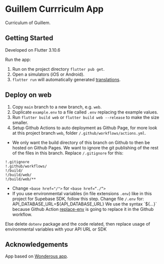 # Guillem Currriculm App

Curriculum of Guillem.

## Getting Started

Developed on Flutter 3.10.6

Run the app:

1. Run on the project directory `flutter pub get`.
2. Open a simulators (iOS or Android).
3. `flutter run` will automatically generated [translations](https://docs.flutter.dev/accessibility-and-localization/internationalization).

## Deploy on web

1. Copy `main` branch to a new branch, e.g. `web`.
2. Duplicate `example.env` to a file called `.env` replacing the example values.
3. Run `flutter build web` or `flutter build web --release` to make the size smaller.
4. Setup Github Actions to auto deployment as Github Page, for more look at this project branch `web`, folder `/.github/workflows/actions.yml`.
- We only want the build directory of this branch on Github to then be hosted on Github Pages. We want to ignore the git publishing of the rest of the files in this branch. Replace `/.gitignore` for this:
```*
!.gitignore
!.github/workflows/
!/build/
!/build/web/
!/build/web/**
```

- Change `<base href="/">` for `<base href=“./“>`
- If you use environmental variables (in file extensions `.env`) like in this project for Supebase SDK, follow this step. Change file `/.env` for:
API_DATABASE_URL=${API_DATABASE_URL}
We use the syntax `${…}` because Github Action [replace-env](https://github.com/marketplace/actions/replace-env) is going to replace it in the Github workflow.

Else delete `dotenv` package and the code related, then replace usage of environmental variables with your API URL or SDK


## Acknowledgements

App based on [Wonderous app](https://github.com/gskinnerTeam/flutter-wonderous-app).
